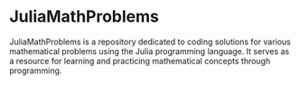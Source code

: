 # JuliaMathProblems
JuliaMathProblems is a repository dedicated to coding solutions for various mathematical problems using the Julia programming language. It serves as a resource for learning and practicing mathematical concepts through programming.

